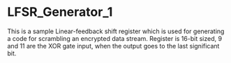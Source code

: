 # LFSR_Generator_1
This is a sample Linear-feedback shift register which is used for generating a code for scrambling an encrypted data stream.
Register is 16-bit sized, 9 and 11 are the XOR gate input, when the output goes to the last significant bit.

